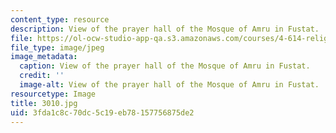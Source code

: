 ```yaml
---
content_type: resource
description: View of the prayer hall of the Mosque of Amru in Fustat.
file: https://ol-ocw-studio-app-qa.s3.amazonaws.com/courses/4-614-religious-architecture-and-islamic-cultures-fall-2002/3fda1c8c70dc5c19eb78157756875de2_3010.jpg
file_type: image/jpeg
image_metadata:
  caption: View of the prayer hall of the Mosque of Amru in Fustat.
  credit: ''
  image-alt: View of the prayer hall of the Mosque of Amru in Fustat.
resourcetype: Image
title: 3010.jpg
uid: 3fda1c8c-70dc-5c19-eb78-157756875de2
---
```

